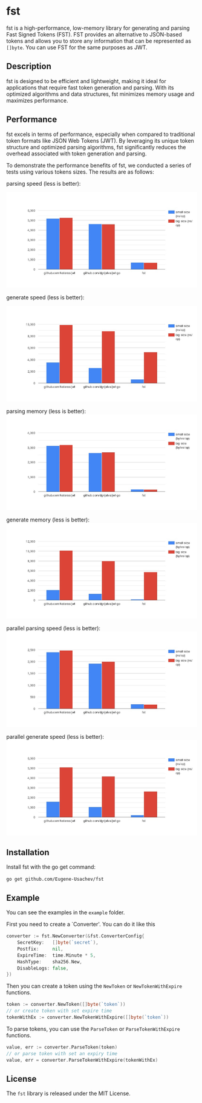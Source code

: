 # fst

fst is a high-performance, low-memory library for generating and parsing Fast Signed Tokens (FST). 
FST provides an alternative to JSON-based tokens and allows you to store any information that can be 
represented as `[]byte`. You can use FST for the same purposes as JWT.

## Description

fst is designed to be efficient and lightweight, making it ideal for applications that require fast token generation
and parsing. With its optimized algorithms and data structures, fst minimizes memory usage and maximizes performance.

## Performance

fst excels in terms of performance, especially when compared to traditional token formats like JSON Web Tokens (JWT).
By leveraging its unique token structure and optimized parsing algorithms, fst significantly reduces the overhead
associated with token generation and parsing.

To demonstrate the performance benefits of fst, we conducted a series of tests using various tokens sizes.
The results are as follows:

parsing speed (less is better):

![Image Description](images/parse_speed.jpg)

generate speed (less is better):

![Image Description](images/gen_speed.jpg)

parsing memory (less is better):
![Image Description](images/parse_memory.jpg)

generate memory (less is better):
![Image Description](images/gen_memory.jpg)

parallel parsing speed (less is better):
![Image Description](images/parse_speed_parallel.jpg)

parallel generate speed (less is better):
![Image Description](images/gen_speed_parallel.jpg)

## Installation

Install fst with the go get command:

`go get github.com/Eugene-Usachev/fst`

## Example

You can see the examples in the `example` folder.

First you need to create a `Converter'. You can do it like this

```go
converter := fst.NewConverter(&fst.ConverterConfig{
    SecretKey:   []byte(`secret`),
    Postfix:     nil,
    ExpireTime:  time.Minute * 5,
    HashType:    sha256.New,
    DisableLogs: false,
})
```

Then you can create a token using the `NewToken` or `NewTokenWithExpire` functions.

```go
token := converter.NewToken([]byte(`token`))
// or create token with set expire time
tokenWithEx := converter.NewTokenWithExpire([]byte(`token`))
```

To parse tokens, you can use the `ParseToken` or `ParseTokenWithExpire` functions.

```go
value, err := converter.ParseToken(token)
// or parse token with set an expiry time
value, err = converter.ParseTokenWithExpire(tokenWithEx)
```
## License

The `fst` library is released under the MIT License.